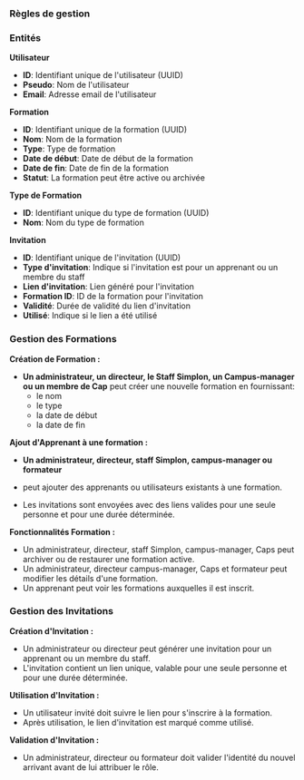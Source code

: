 ### Règles de gestion

### Entités

**Utilisateur**

- **ID**: Identifiant unique de l'utilisateur (UUID)
- **Pseudo**: Nom de l'utilisateur
- **Email**: Adresse email de l'utilisateur

**Formation**

- **ID**: Identifiant unique de la formation (UUID)
- **Nom**: Nom de la formation
- **Type**: Type de formation
- **Date de début**: Date de début de la formation
- **Date de fin**: Date de fin de la formation
- **Statut**: La formation peut être active ou archivée

**Type de Formation**

- **ID**: Identifiant unique du type de formation (UUID)
- **Nom**: Nom du type de formation

**Invitation**

- **ID**: Identifiant unique de l'invitation (UUID)
- **Type d'invitation**: Indique si l'invitation est pour un apprenant ou un membre du staff
- **Lien d'invitation**: Lien généré pour l'invitation
- **Formation ID**: ID de la formation pour l'invitation
- **Validité**: Durée de validité du lien d'invitation
- **Utilisé**: Indique si le lien a été utilisé

### Gestion des Formations

**Création de Formation :**

- **Un administrateur, un directeur, le Staff Simplon, un Campus-manager ou un membre de Cap** peut créer une nouvelle formation en fournissant:
  - le nom
  - le type
  - la date de début
  - la date de fin

**Ajout d'Apprenant à une formation :**

- **Un administrateur, directeur, staff Simplon, campus-manager ou formateur**

- peut ajouter des apprenants ou utilisateurs existants à une formation.
- Les invitations sont envoyées avec des liens valides pour une seule personne et pour une durée déterminée.

**Fonctionnalités Formation :**

- Un administrateur, directeur, staff Simplon, campus-manager, Caps peut archiver ou de restaurer une formation active.
- Un administrateur, directeur campus-manager, Caps et formateur peut modifier les détails d'une formation.
- Un apprenant peut voir les formations auxquelles il est inscrit.

### Gestion des Invitations

**Création d'Invitation :**

- Un administrateur ou directeur peut générer une invitation pour un apprenant ou un membre du staff.
- L'invitation contient un lien unique, valable pour une seule personne et pour une durée déterminée.

**Utilisation d'Invitation :**

- Un utilisateur invité doit suivre le lien pour s'inscrire à la formation.
- Après utilisation, le lien d'invitation est marqué comme utilisé.

**Validation d'Invitation :**

- Un administrateur, directeur ou formateur doit valider l'identité du nouvel arrivant avant de lui attribuer le rôle.
